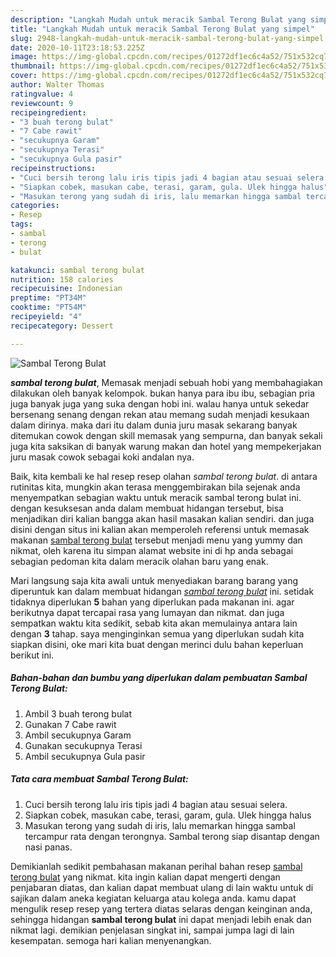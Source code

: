 ```yaml
---
description: "Langkah Mudah untuk meracik Sambal Terong Bulat yang simpel"
title: "Langkah Mudah untuk meracik Sambal Terong Bulat yang simpel"
slug: 2948-langkah-mudah-untuk-meracik-sambal-terong-bulat-yang-simpel
date: 2020-10-11T23:18:53.225Z
image: https://img-global.cpcdn.com/recipes/01272df1ec6c4a52/751x532cq70/sambal-terong-bulat-foto-resep-utama.jpg
thumbnail: https://img-global.cpcdn.com/recipes/01272df1ec6c4a52/751x532cq70/sambal-terong-bulat-foto-resep-utama.jpg
cover: https://img-global.cpcdn.com/recipes/01272df1ec6c4a52/751x532cq70/sambal-terong-bulat-foto-resep-utama.jpg
author: Walter Thomas
ratingvalue: 4
reviewcount: 9
recipeingredient:
- "3 buah terong bulat"
- "7 Cabe rawit"
- "secukupnya Garam"
- "secukupnya Terasi"
- "secukupnya Gula pasir"
recipeinstructions:
- "Cuci bersih terong lalu iris tipis jadi 4 bagian atau sesuai selera."
- "Siapkan cobek, masukan cabe, terasi, garam, gula. Ulek hingga halus"
- "Masukan terong yang sudah di iris, lalu memarkan hingga sambal tercampur rata dengan terongnya. Sambal terong siap disantap dengan nasi panas."
categories:
- Resep
tags:
- sambal
- terong
- bulat

katakunci: sambal terong bulat 
nutrition: 158 calories
recipecuisine: Indonesian
preptime: "PT34M"
cooktime: "PT54M"
recipeyield: "4"
recipecategory: Dessert

---
```



![Sambal Terong Bulat](https://img-global.cpcdn.com/recipes/01272df1ec6c4a52/751x532cq70/sambal-terong-bulat-foto-resep-utama.jpg)

<b><i>sambal terong bulat</i></b>, Memasak menjadi sebuah hobi yang membahagiakan dilakukan oleh banyak kelompok. bukan hanya para ibu ibu, sebagian pria juga banyak juga yang suka dengan hobi ini. walau hanya untuk sekedar bersenang senang dengan rekan atau memang sudah menjadi kesukaan dalam dirinya. maka dari itu dalam dunia juru masak sekarang banyak ditemukan cowok dengan skill memasak yang sempurna, dan banyak sekali juga kita saksikan di banyak warung makan dan hotel yang mempekerjakan juru masak cowok sebagai koki andalan nya.



Baik, kita kembali ke hal resep resep olahan <i>sambal terong bulat</i>. di antara rutinitas kita, mungkin akan terasa menggembirakan bila sejenak anda menyempatkan sebagian waktu untuk meracik sambal terong bulat ini. dengan kesuksesan anda dalam membuat hidangan tersebut, bisa menjadikan diri kalian bangga akan hasil masakan kalian sendiri. dan juga disini dengan situs ini kalian akan memperoleh referensi untuk memasak makanan <u>sambal terong bulat</u> tersebut menjadi menu yang yummy dan nikmat, oleh karena itu simpan alamat website ini di hp anda sebagai sebagian pedoman kita dalam meracik olahan baru yang enak.


Mari langsung saja kita awali untuk menyediakan barang barang yang diperuntuk kan dalam membuat hidangan <u><i>sambal terong bulat</i></u> ini. setidak tidaknya diperlukan <b>5</b> bahan yang diperlukan pada makanan ini. agar berikutnya dapat tercapai rasa yang lumayan dan nikmat. dan juga sempatkan waktu kita sedikit, sebab kita akan memulainya antara lain dengan <b>3</b> tahap. saya menginginkan semua yang diperlukan sudah kita siapkan disini, oke mari kita buat dengan merinci dulu bahan keperluan berikut ini.

<!--inarticleads1-->

##### Bahan-bahan dan bumbu yang diperlukan dalam pembuatan Sambal Terong Bulat:

1. Ambil 3 buah terong bulat
1. Gunakan 7 Cabe rawit
1. Ambil secukupnya Garam
1. Gunakan secukupnya Terasi
1. Ambil secukupnya Gula pasir




<!--inarticleads2-->

##### Tata cara membuat Sambal Terong Bulat:

1. Cuci bersih terong lalu iris tipis jadi 4 bagian atau sesuai selera.
1. Siapkan cobek, masukan cabe, terasi, garam, gula. Ulek hingga halus
1. Masukan terong yang sudah di iris, lalu memarkan hingga sambal tercampur rata dengan terongnya. Sambal terong siap disantap dengan nasi panas.




Demikianlah sedikit pembahasan makanan perihal bahan resep <u>sambal terong bulat</u> yang nikmat. kita ingin kalian dapat mengerti dengan penjabaran diatas, dan kalian dapat membuat ulang di lain waktu untuk di sajikan dalam aneka kegiatan keluarga atau kolega anda. kamu dapat mengulik resep resep yang tertera diatas selaras dengan keinginan anda, sehingga hidangan <b>sambal terong bulat</b> ini dapat menjadi lebih enak dan nikmat lagi. demikian penjelasan singkat ini, sampai jumpa lagi di lain kesempatan. semoga hari kalian menyenangkan.
